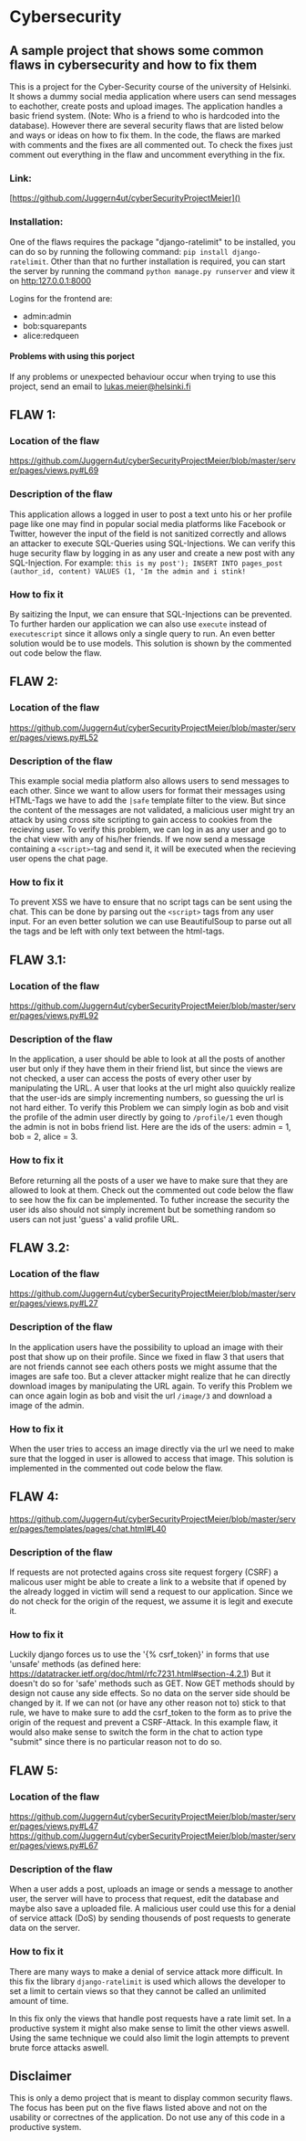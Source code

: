 # Cybersecurity

## A sample project that shows some common flaws in cybersecurity and how to fix them

This is a project for the Cyber-Security course of the university of Helsinki. It shows a dummy social media application where users can send messages to eachother, create posts and upload images. The application handles a basic friend system. (Note: Who is a friend to who is hardcoded into the database). However there are several security flaws that are listed below and ways or ideas on how to fix them. In the code, the flaws are marked with comments and the fixes are all commented out. To check the fixes just comment out everything in the flaw and uncomment everything in the fix.

### Link:

[https://github.com/Juggern4ut/cyberSecurityProjectMeier]()

### Installation:

One of the flaws requires the package "django-ratelimit" to be installed, you can do so by running the following command: `pip install django-ratelimit`. Other than that no further installation is required, you can start the server by running the command `python manage.py runserver` and view it on [http:127.0.0.1:8000]()

Logins for the frontend are:

- admin:admin
- bob:squarepants
- alice:redqueen

#### Problems with using this porject

If any problems or unexpected behaviour occur when trying to use this project, send an email to lukas.meier@helsinki.fi

## FLAW 1:

### Location of the flaw

https://github.com/Juggern4ut/cyberSecurityProjectMeier/blob/master/server/pages/views.py#L69

### Description of the flaw

This application allows a logged in user to post a text unto his or her profile page like one may find in popular social media platforms like Facebook or Twitter, however the input of the field is not sanitized correctly and allows an attacker to execute SQL-Queries using SQL-Injections. We can verify this huge security flaw by logging in as any user and create a new post with any SQL-Injection. For example: `this is my post'); INSERT INTO pages_post (author_id, content) VALUES (1, 'Im the admin and i stink!`

### How to fix it

By saitizing the Input, we can ensure that SQL-Injections can be prevented. To further harden our application we can also use `execute` instead of `executescript` since it allows only a single query to run. An even better solution would be to use models. This solution is shown by the commented out code below the flaw.

## FLAW 2:

### Location of the flaw

https://github.com/Juggern4ut/cyberSecurityProjectMeier/blob/master/server/pages/views.py#L52

### Description of the flaw

This example social media platform also allows users to send messages to each other. Since we want to allow users for format their messages using HTML-Tags we have to add the `|safe` template filter to the view. But since the content of the messages are not validated, a malicious user might try an attack by using cross site scripting to gain access to cookies from the recieving user. To verify this problem, we can log in as any user and go to the chat view with any of his/her friends. If we now send a message containing a `<script>`-tag and send it, it will be executed when the recieving user opens the chat page.

### How to fix it

To prevent XSS we have to ensure that no script tags can be sent using the chat. This can be done by parsing out the `<script>` tags from any user input. For an even better solution we can use BeautifulSoup to parse out all the tags and be left with only text between the html-tags.

## FLAW 3.1:

### Location of the flaw

https://github.com/Juggern4ut/cyberSecurityProjectMeier/blob/master/server/pages/views.py#L92

### Description of the flaw

In the application, a user should be able to look at all the posts of another user but only if they have them in their friend list, but since the views are not checked, a user can access the posts of every other user by manipulating the URL. A user that looks at the url might also quuickly realize that the user-ids are simply incrementing numbers, so guessing the url is not hard either. To verify this Problem we can simply login as bob and visit the profile of the admin user directly by going to `/profile/1` even though the admin is not in bobs friend list. Here are the ids of the users: admin = 1, bob = 2, alice = 3.

### How to fix it

Before returning all the posts of a user we have to make sure that they are allowed to look at them. Check out the commented out code below the flaw to see how the fix can be implemented. To futher increase the security the user ids also should not simply increment but be something random so users can not just 'guess' a valid profile URL.

## FLAW 3.2:

### Location of the flaw

https://github.com/Juggern4ut/cyberSecurityProjectMeier/blob/master/server/pages/views.py#L27

### Description of the flaw

In the application users have the possibility to upload an image with their post that show up on their profile. Since we fixed in flaw 3 that users that are not friends cannot see each others posts we might assume that the images are safe too. But a clever attacker might realize that he can directly download images by manipulating the URL again. To verify this Problem we can once again login as bob and visit the url `/image/3` and download a image of the admin.

### How to fix it

When the user tries to access an image directly via the url we need to make sure that the logged in user is allowed to access that image. This solution is implemented in the commented out code below the flaw.

## FLAW 4:

https://github.com/Juggern4ut/cyberSecurityProjectMeier/blob/master/server/pages/templates/pages/chat.html#L40

### Description of the flaw

If requests are not protected agains cross site request forgery (CSRF) a malicous user might be able to create a link to a website that if opened by the already logged in victim will send a request to our application. Since we do not check for the origin of the request, we assume it is legit and execute it.

### How to fix it

Luckily django forces us to use the '{% csrf_token}' in forms that use 'unsafe' methods (as defined here: https://datatracker.ietf.org/doc/html/rfc7231.html#section-4.2.1) But it doesn't do so for 'safe' methods such as GET. Now GET methods should by design not cause any side effects. So no data on the server side should be changed by it. If we can not (or have any other reason not to) stick to that rule, we have to make sure to add the csrf_token to the form as to prive the origin of the request and prevent a CSRF-Attack. In this example flaw, it would also make sense to switch the form in the chat to action type "submit" since there is no particular reason not to do so.

## FLAW 5:

### Location of the flaw

https://github.com/Juggern4ut/cyberSecurityProjectMeier/blob/master/server/pages/views.py#L47
https://github.com/Juggern4ut/cyberSecurityProjectMeier/blob/master/server/pages/views.py#L67

### Description of the flaw

When a user adds a post, uploads an image or sends a message to another user, the server will have to process that request, edit the database and maybe also save a uploaded file. A malicious user could use this for a denial of service attack (DoS) by sending thousends of post requests to generate data on the server.

### How to fix it

There are many ways to make a denial of service attack more difficult. In this fix the library `django-ratelimit` is used which allows the developer to set a limit to certain views so that they cannot be called an unlimited amount of time.

In this fix only the views that handle post requests have a rate limit set. In a productive system it might also make sense to limit the other views aswell. Using the same technique we could also limit the login attempts to prevent brute force attacks aswell.

## Disclaimer

This is only a demo project that is meant to display common security flaws. The focus has been put on the five flaws listed above and not on the usability or correctnes of the application. Do not use any of this code in a productive system.
